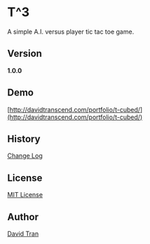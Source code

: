 # T^3 

A simple A.I. versus player tic tac toe game.

## Version

**1.0.0**

## Demo

[http://davidtranscend.com/portfolio/t-cubed/](http://davidtranscend.com/portfolio/t-cubed/)

## History

[Change Log](https://github.com/davidlamt/t-cubed/blob/master/CHANGELOG.md)

## License

[MIT License](https://github.com/davidlamt/t-cubed/blob/master/LICENSE)

## Author

[David Tran](http://davidtranscend.com/)